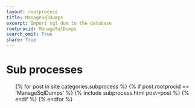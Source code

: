 ```yaml
---
layout: rootprocess
title: ManageSqlDumps
excerpt: Import sql dum to the database
rootprocid: ManageSqlDumps
search_omit: True
share: True
---
```

<h1 class='foot-description'>Sub processes</h1>
<ul class='post-list'>
{% for post in site.categories.subprocess %}
 {% if post.rootprocid == 'ManageSqlDumps' %}
   {% include subprocess.html post=post %}
 {% endif %}
{% endfor %}
</ul>
